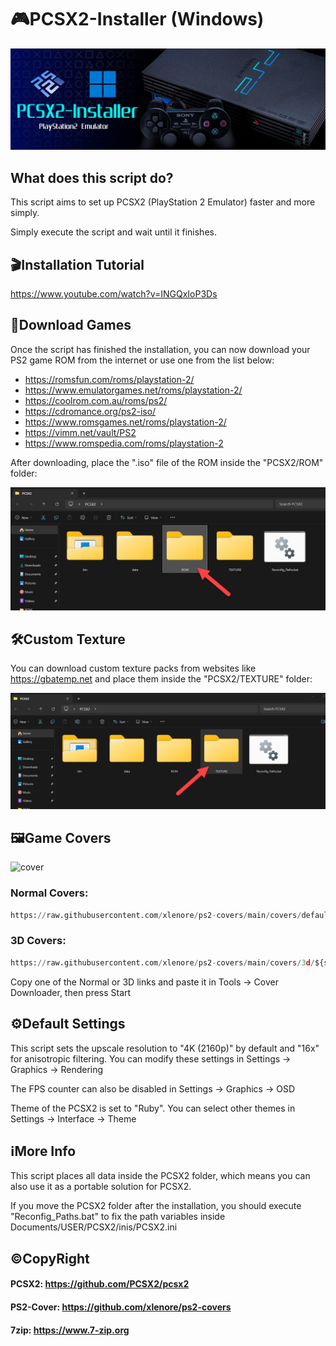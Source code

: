 # 🎮PCSX2-Installer (Windows)
![App Screenshot](https://raw.githubusercontent.com/Sir-MmD/PCSX2-Installer/refs/heads/main/banner.png)
## What does this script do?
This script aims to set up PCSX2 (PlayStation 2 Emulator) faster and more simply.

Simply execute the script and wait until it finishes.

## 🎬Installation Tutorial
https://www.youtube.com/watch?v=INGQxIoP3Ds

## 📀Download Games
Once the script has finished the installation, you can now download your PS2 game ROM from the internet or use one from the list below:

- https://romsfun.com/roms/playstation-2/
- https://www.emulatorgames.net/roms/playstation-2/
- https://coolrom.com.au/roms/ps2/
- https://cdromance.org/ps2-iso/
- https://www.romsgames.net/roms/playstation-2/
- https://vimm.net/vault/PS2
- https://www.romspedia.com/roms/playstation-2

After downloading, place the ".iso" file of the ROM inside the "PCSX2/ROM" folder:

![App Screenshot](https://raw.githubusercontent.com/Sir-MmD/PCSX2-Installer/refs/heads/main/ROM.png)

## 🛠Custom Texture
You can download custom texture packs from websites like https://gbatemp.net and place them inside the "PCSX2/TEXTURE" folder:

![App Screenshot](https://raw.githubusercontent.com/Sir-MmD/PCSX2-Installer/refs/heads/main/TEXTURE.png)

## 🖼Game Covers
![cover](https://raw.githubusercontent.com/Sir-MmD/PCSX2-Installer/refs/heads/main/cover.gif)

### Normal Covers:
```python
https://raw.githubusercontent.com/xlenore/ps2-covers/main/covers/default/${serial}.jpg
```
### 3D Covers:
```python
https://raw.githubusercontent.com/xlenore/ps2-covers/main/covers/3d/${serial}.png
```
Copy one of the Normal or 3D links and paste it in Tools -> Cover Downloader, then press Start

## ⚙️Default Settings
This script sets the upscale resolution to "4K (2160p)" by default and "16x" for anisotropic filtering. You can modify these settings in Settings -> Graphics -> Rendering

The FPS counter can also be disabled in Settings -> Graphics -> OSD

Theme of the PCSX2 is set to "Ruby". You can select other themes in Settings -> Interface -> Theme
## ℹ️More Info
This script places all data inside the PCSX2 folder, which means you can also use it as a portable solution for PCSX2.

If you move the PCSX2 folder after the installation, you should execute "Reconfig_Paths.bat" to fix the path variables inside Documents/USER/PCSX2/inis/PCSX2.ini

## ©️CopyRight
#### PCSX2: https://github.com/PCSX2/pcsx2
#### PS2-Cover: https://github.com/xlenore/ps2-covers
#### 7zip: https://www.7-zip.org
